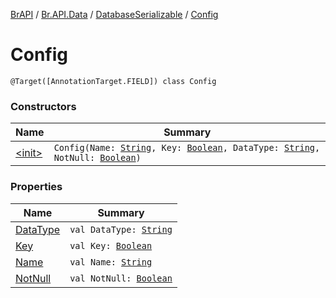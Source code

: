 [BrAPI](../../../index.md) / [Br.API.Data](../../index.md) / [DatabaseSerializable](../index.md) / [Config](./index.md)

# Config

`@Target([AnnotationTarget.FIELD]) class Config`

### Constructors

| Name | Summary |
|---|---|
| [&lt;init&gt;](-init-.md) | `Config(Name: `[`String`](https://kotlinlang.org/api/latest/jvm/stdlib/kotlin/-string/index.html)`, Key: `[`Boolean`](https://kotlinlang.org/api/latest/jvm/stdlib/kotlin/-boolean/index.html)`, DataType: `[`String`](https://kotlinlang.org/api/latest/jvm/stdlib/kotlin/-string/index.html)`, NotNull: `[`Boolean`](https://kotlinlang.org/api/latest/jvm/stdlib/kotlin/-boolean/index.html)`)` |

### Properties

| Name | Summary |
|---|---|
| [DataType](-data-type.md) | `val DataType: `[`String`](https://kotlinlang.org/api/latest/jvm/stdlib/kotlin/-string/index.html) |
| [Key](-key.md) | `val Key: `[`Boolean`](https://kotlinlang.org/api/latest/jvm/stdlib/kotlin/-boolean/index.html) |
| [Name](-name.md) | `val Name: `[`String`](https://kotlinlang.org/api/latest/jvm/stdlib/kotlin/-string/index.html) |
| [NotNull](-not-null.md) | `val NotNull: `[`Boolean`](https://kotlinlang.org/api/latest/jvm/stdlib/kotlin/-boolean/index.html) |
